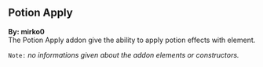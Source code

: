 ## Potion Apply
**By: mirko0**<br>
The Potion Apply addon give the ability to apply potion effects with element.
<br>

`Note:` *no informations given about the addon elements or constructors.*
